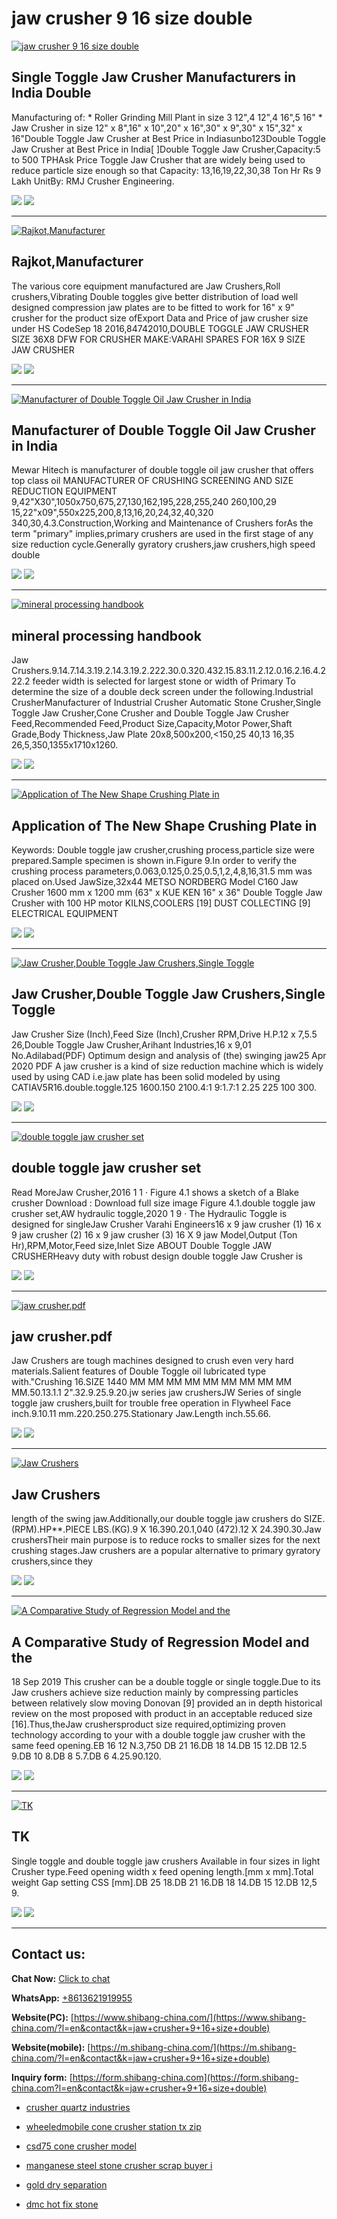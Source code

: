 # jaw crusher 9 16 size double

<a href="https://swt.shibang-china.com/?l=en&img&k=jaw+crusher+9+16+size+double" target="_blank">![jaw crusher 9 16 size double](http://static.shibang-china.com/all-800x300/648.jpg)</a>

## Single Toggle Jaw Crusher Manufacturers in India Double
Manufacturing of: * Roller Grinding Mill Plant in size 3 12&quot;,4 12&quot;,4 16&quot;,5 16&quot; * Jaw Crusher in size 12&quot; x 8&quot;,16&quot; x 10&quot;,20&quot; x 16&quot;,30&quot; x 9&quot;,30&quot; x 15&quot;,32&quot; x 16&quot;Double Toggle Jaw Crusher at Best Price in Indiasunbo123Double Toggle Jaw Crusher at Best Price in India[ ]Double Toggle Jaw Crusher,Capacity:5 to 500 TPHAsk Price Toggle Jaw Crusher that are widely being used to reduce particle size enough so that Capacity: 13,16,19,22,30,38 Ton Hr Rs 9 Lakh UnitBy: RMJ Crusher Engineering.


<a href="https://whatsapp.shibangsoft.com/WhatsApp.php" target="_blank" title="WhatsApp">![](http://static.shibang-china.com/icon/whatsapp.png)</a> <a href="https://swt.shibang-china.com/?l=en&icon&k=jaw+crusher+9+16+size+double" target="_blank">![](http://static.shibang-china.com/icon/chat-en.png)</a>

---

<a href="https://swt.shibang-china.com/?l=en&img&k=jaw+crusher+9+16+size+double" target="_blank">![Rajkot,Manufacturer](http://static.shibang-china.com/all-800x300/154.jpg)</a>

## Rajkot,Manufacturer
The various core equipment manufactured are Jaw Crushers,Roll crushers,Vibrating Double toggles give better distribution of load well designed compression jaw plates are to be fitted to work for 16&quot; x 9&quot; crusher for the product size ofExport Data and Price of jaw crusher size under HS CodeSep 18 2016,84742010,DOUBLE TOGGLE JAW CRUSHER SIZE 36X8 DFW FOR CRUSHER MAKE:VARAHI SPARES FOR 16X 9 SIZE JAW CRUSHER


<a href="https://whatsapp.shibangsoft.com/WhatsApp.php" target="_blank" title="WhatsApp">![](http://static.shibang-china.com/icon/whatsapp.png)</a> <a href="https://swt.shibang-china.com/?l=en&icon&k=jaw+crusher+9+16+size+double" target="_blank">![](http://static.shibang-china.com/icon/chat-en.png)</a>

---

<a href="https://swt.shibang-china.com/?l=en&img&k=jaw+crusher+9+16+size+double" target="_blank">![Manufacturer of Double Toggle Oil Jaw Crusher in India](http://static.shibang-china.com/all-800x300/1185.jpg)</a>

## Manufacturer of Double Toggle Oil Jaw Crusher in India
Mewar Hitech is manufacturer of double toggle oil jaw crusher that offers top class oil MANUFACTURER OF CRUSHING SCREENING AND SIZE REDUCTION EQUIPMENT 9,42&quot;X30&quot;,1050x750,675,27,130,162,195,228,255,240 260,100,29 15,22&quot;x09&quot;,550x225,200,8,13,16,20,24,32,40,320 340,30,4.3.Construction,Working and Maintenance of Crushers forAs the term &quot;primary&quot; implies,primary crushers are used in the first stage of any size reduction cycle.Generally gyratory crushers,jaw crushers,high speed double


<a href="https://whatsapp.shibangsoft.com/WhatsApp.php" target="_blank" title="WhatsApp">![](http://static.shibang-china.com/icon/whatsapp.png)</a> <a href="https://swt.shibang-china.com/?l=en&icon&k=jaw+crusher+9+16+size+double" target="_blank">![](http://static.shibang-china.com/icon/chat-en.png)</a>

---

<a href="https://swt.shibang-china.com/?l=en&img&k=jaw+crusher+9+16+size+double" target="_blank">![mineral processing handbook](http://static.shibang-china.com/all-800x300/617.jpg)</a>

## mineral processing handbook
Jaw Crushers.9.14.7.14.3.19.2.14.3.19.2.222.30.0.320.432.15.83.11.2.12.0.16.2.16.4.222.2 feeder width is selected for largest stone or width of Primary To determine the size of a double deck screen under the following.Industrial CrusherManufacturer of Industrial Crusher Automatic Stone Crusher,Single Toggle Jaw Crusher,Cone Crusher and Double Toggle Jaw Crusher Feed,Recommended Feed,Product Size,Capacity,Motor Power,Shaft Grade,Body Thickness,Jaw Plate 20x8,500x200,&lt;150,25 40,13 16,35 26,5,350,1355x1710x1260.


<a href="https://whatsapp.shibangsoft.com/WhatsApp.php" target="_blank" title="WhatsApp">![](http://static.shibang-china.com/icon/whatsapp.png)</a> <a href="https://swt.shibang-china.com/?l=en&icon&k=jaw+crusher+9+16+size+double" target="_blank">![](http://static.shibang-china.com/icon/chat-en.png)</a>

---

<a href="https://swt.shibang-china.com/?l=en&img&k=jaw+crusher+9+16+size+double" target="_blank">![Application of The New Shape Crushing Plate in](http://static.shibang-china.com/all-800x300/193.jpg)</a>

## Application of The New Shape Crushing Plate in
Keywords: Double toggle jaw crusher,crushing process,particle size were prepared.Sample specimen is shown in.Figure 9.In order to verify the crushing process parameters,0.063,0.125,0.25,0.5,1,2,4,8,16,31.5 mm was placed on.Used JawSize,32x44 METSO NORDBERG Model C160 Jaw Crusher 1600 mm x 1200 mm (63&quot; x KUE KEN 16&quot; x 36&quot; Double Toggle Jaw Crusher with 100 HP motor KILNS,COOLERS [19] DUST COLLECTING [9] ELECTRICAL EQUIPMENT


<a href="https://whatsapp.shibangsoft.com/WhatsApp.php" target="_blank" title="WhatsApp">![](http://static.shibang-china.com/icon/whatsapp.png)</a> <a href="https://swt.shibang-china.com/?l=en&icon&k=jaw+crusher+9+16+size+double" target="_blank">![](http://static.shibang-china.com/icon/chat-en.png)</a>

---

<a href="https://swt.shibang-china.com/?l=en&img&k=jaw+crusher+9+16+size+double" target="_blank">![Jaw Crusher,Double Toggle Jaw Crushers,Single Toggle](http://static.shibang-china.com/all-800x300/397.jpg)</a>

## Jaw Crusher,Double Toggle Jaw Crushers,Single Toggle
Jaw Crusher Size (Inch),Feed Size (Inch),Crusher RPM,Drive H.P.12 x 7,5.5 26,Double Toggle Jaw Crusher,Arihant Industries,16 x 9,01 No.Adilabad(PDF) Optimum design and analysis of (the) swinging jaw25 Apr 2020 PDF A jaw crusher is a kind of size reduction machine which is widely used by using CAD i.e.jaw plate has been solid modeled by using CATIAV5R16.double.toggle.125 1600.150 2100.4:1 9:1.7:1 2.25 225 100 300.


<a href="https://whatsapp.shibangsoft.com/WhatsApp.php" target="_blank" title="WhatsApp">![](http://static.shibang-china.com/icon/whatsapp.png)</a> <a href="https://swt.shibang-china.com/?l=en&icon&k=jaw+crusher+9+16+size+double" target="_blank">![](http://static.shibang-china.com/icon/chat-en.png)</a>

---

<a href="https://swt.shibang-china.com/?l=en&img&k=jaw+crusher+9+16+size+double" target="_blank">![double toggle jaw crusher set](http://static.shibang-china.com/all-800x300/1300.jpg)</a>

## double toggle jaw crusher set
Read MoreJaw Crusher,2016 1 1 · Figure 4.1 shows a sketch of a Blake crusher Download : Download full size image Figure 4.1.double toggle jaw crusher set,AW hydraulic toggle,2020 1 9 · The Hydraulic Toggle is designed for singleJaw Crusher Varahi Engineers16 x 9 jaw crusher (1) 16 x 9 jaw crusher (2) 16 x 9 jaw crusher (3) 16 X 9 jaw Model,Output (Ton Hr),RPM,Motor,Feed size,Inlet Size ABOUT Double Toggle JAW CRUSHERHeavy duty with robust design double toggle Jaw Crusher is


<a href="https://whatsapp.shibangsoft.com/WhatsApp.php" target="_blank" title="WhatsApp">![](http://static.shibang-china.com/icon/whatsapp.png)</a> <a href="https://swt.shibang-china.com/?l=en&icon&k=jaw+crusher+9+16+size+double" target="_blank">![](http://static.shibang-china.com/icon/chat-en.png)</a>

---

<a href="https://swt.shibang-china.com/?l=en&img&k=jaw+crusher+9+16+size+double" target="_blank">![jaw crusher.pdf](http://static.shibang-china.com/all-800x300/758.jpg)</a>

## jaw crusher.pdf
Jaw Crushers are tough machines designed to crush even very hard materials.Salient features of Double Toggle oil lubricated type with.&quot;Crushing 16.SIZE 1440 MM MM MM MM MM MM MM MM MM MM.50.13.1.1 2&quot;.32.9.25.9.20.jw series jaw crushersJW Series of single toggle jaw crushers,built for trouble free operation in Flywheel Face inch.9.10.11 mm.220.250.275.Stationary Jaw.Length inch.55.66.


<a href="https://whatsapp.shibangsoft.com/WhatsApp.php" target="_blank" title="WhatsApp">![](http://static.shibang-china.com/icon/whatsapp.png)</a> <a href="https://swt.shibang-china.com/?l=en&icon&k=jaw+crusher+9+16+size+double" target="_blank">![](http://static.shibang-china.com/icon/chat-en.png)</a>

---

<a href="https://swt.shibang-china.com/?l=en&img&k=jaw+crusher+9+16+size+double" target="_blank">![Jaw Crushers](http://static.shibang-china.com/all-800x300/190.jpg)</a>

## Jaw Crushers
length of the swing jaw.Additionally,our double toggle jaw crushers do SIZE.(RPM).HP**.PIECE LBS.(KG).9 X 16.390.20.1,040 (472).12 X 24.390.30.Jaw crushersTheir main purpose is to reduce rocks to smaller sizes for the next crushing stages.Jaw crushers are a popular alternative to primary gyratory crushers,since they


<a href="https://whatsapp.shibangsoft.com/WhatsApp.php" target="_blank" title="WhatsApp">![](http://static.shibang-china.com/icon/whatsapp.png)</a> <a href="https://swt.shibang-china.com/?l=en&icon&k=jaw+crusher+9+16+size+double" target="_blank">![](http://static.shibang-china.com/icon/chat-en.png)</a>

---

<a href="https://swt.shibang-china.com/?l=en&img&k=jaw+crusher+9+16+size+double" target="_blank">![A Comparative Study of Regression Model and the](http://static.shibang-china.com/all-800x300/381.jpg)</a>

## A Comparative Study of Regression Model and the
18 Sep 2019 This crusher can be a double toggle or single toggle.Due to its Jaw crushers achieve size reduction mainly by compressing particles between relatively slow moving Donovan [9] provided an in depth historical review on the most proposed with product in an acceptable reduced size [16].Thus,theJaw crushersproduct size required,optimizing proven technology according to your with a double toggle jaw crusher with the same feed opening.EB 16 12 N.3,750 DB 21 16.DB 18 14.DB 15 12.DB 12.5 9.DB 10 8.DB 8 5.7.DB 6 4.25.90.120.


<a href="https://whatsapp.shibangsoft.com/WhatsApp.php" target="_blank" title="WhatsApp">![](http://static.shibang-china.com/icon/whatsapp.png)</a> <a href="https://swt.shibang-china.com/?l=en&icon&k=jaw+crusher+9+16+size+double" target="_blank">![](http://static.shibang-china.com/icon/chat-en.png)</a>

---

<a href="https://swt.shibang-china.com/?l=en&img&k=jaw+crusher+9+16+size+double" target="_blank">![TK](http://static.shibang-china.com/all-800x300/72.jpg)</a>

## TK
Single toggle and double toggle jaw crushers Available in four sizes in light Crusher type.Feed opening width x feed opening length.[mm x mm].Total weight Gap setting CSS [mm].DB 25 18.DB 21 16.DB 18 14.DB 15 12.DB 12,5 9.

<a href="https://whatsapp.shibangsoft.com/WhatsApp.php" target="_blank" title="WhatsApp">![](http://static.shibang-china.com/icon/whatsapp.png)</a> <a href="https://swt.shibang-china.com/?l=en&icon&k=jaw+crusher+9+16+size+double" target="_blank">![](http://static.shibang-china.com/icon/chat-en.png)</a>

---
## Contact us:

**Chat Now:** [Click to chat](https://swt.shibang-china.com?l=en&contact&k=jaw+crusher+9+16+size+double)

**WhatsApp:**  [+8613621919955](https://whatsapp.shibangsoft.com/WhatsApp.php)

**Website(PC):** [https://www.shibang-china.com/](https://www.shibang-china.com/?l=en&contact&k=jaw+crusher+9+16+size+double)

**Website(mobile):** [https://m.shibang-china.com/](https://m.shibang-china.com/?l=en&contact&k=jaw+crusher+9+16+size+double)

**Inquiry form:** [https://form.shibang-china.com](https://form.shibang-china.com?l=en&contact&k=jaw+crusher+9+16+size+double)

* [crusher quartz industries](../164/crusher%20quartz%20industries.md)

* [wheeledmobile cone crusher station tx zip](../166/wheeledmobile%20cone%20crusher%20station%20tx%20zip.md)

* [csd75 cone crusher model](../167/csd75%20cone%20crusher%20model.md)

* [manganese steel stone crusher scrap buyer i](../169/manganese%20steel%20stone%20crusher%20scrap%20buyer%20i.md)

* [gold dry separation](../163/gold%20dry%20separation.md)

* [dmc hot fix stone](../161/dmc%20hot%20fix%20stone.md)